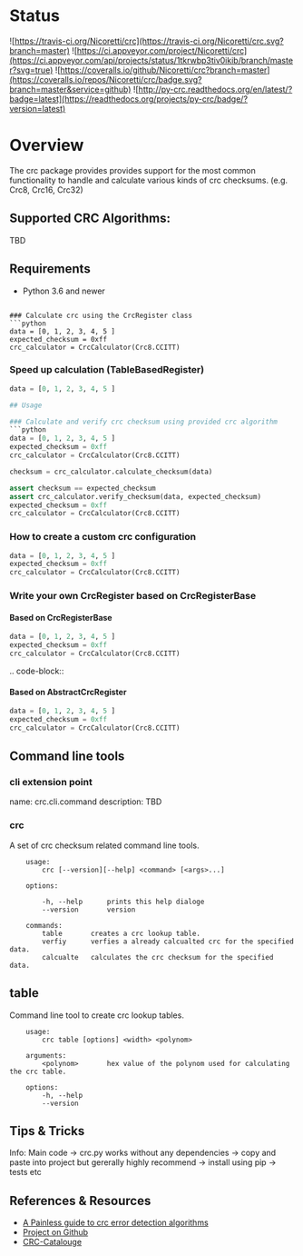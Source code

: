 # Status

![https://travis-ci.org/Nicoretti/crc](https://travis-ci.org/Nicoretti/crc.svg?branch=master)
![https://ci.appveyor.com/project/Nicoretti/crc](https://ci.appveyor.com/api/projects/status/1tkrwbp3tiv0ikib/branch/master?svg=true)
![https://coveralls.io/github/Nicoretti/crc?branch=master](https://coveralls.io/repos/Nicoretti/crc/badge.svg?branch=master&service=github)
![http://py-crc.readthedocs.org/en/latest/?badge=latest](https://readthedocs.org/projects/py-crc/badge/?version=latest)

# Overview
The crc package provides provides support for the most common functionality to handle and calculate various kinds of crc checksums.
(e.g. Crc8, Crc16, Crc32)

## Supported CRC Algorithms:
TBD

## Requirements
* Python 3.6 and newer

```

### Calculate crc using the CrcRegister class
```python
data = [0, 1, 2, 3, 4, 5 ]
expected_checksum = 0xff
crc_calculator = CrcCalculator(Crc8.CCITT)
```

### Speed up calculation (TableBasedRegister)
```python
data = [0, 1, 2, 3, 4, 5 ]

## Usage

### Calculate and verify crc checksum using provided crc algorithm
```python
data = [0, 1, 2, 3, 4, 5 ]
expected_checksum = 0xff
crc_calculator = CrcCalculator(Crc8.CCITT)

checksum = crc_calculator.calculate_checksum(data)

assert checksum == expected_checksum
assert crc_calculator.verify_checksum(data, expected_checksum)
expected_checksum = 0xff
crc_calculator = CrcCalculator(Crc8.CCITT)
```

### How to create a custom crc configuration
```python
data = [0, 1, 2, 3, 4, 5 ]
expected_checksum = 0xff
crc_calculator = CrcCalculator(Crc8.CCITT)
```

### Write your own CrcRegister based on CrcRegisterBase

#### Based on CrcRegisterBase

```python
data = [0, 1, 2, 3, 4, 5 ]
expected_checksum = 0xff
crc_calculator = CrcCalculator(Crc8.CCITT)
```
.. code-block::


#### Based on AbstractCrcRegister
```python
data = [0, 1, 2, 3, 4, 5 ]
expected_checksum = 0xff
crc_calculator = CrcCalculator(Crc8.CCITT)
```


## Command line tools

### cli extension point
name:  crc.cli.command
description: TBD

### crc
A set of crc checksum related command line tools.

```
    usage:
        crc [--version][--help] <command> [<args>...]

    options:

        -h, --help      prints this help dialoge
        --version       version

    commands:
        table       creates a crc lookup table.
        verfiy      verfies a already calcualted crc for the specified data.
        calcualte   calculates the crc checksum for the specified data.
```

table
-----
Command line tool to create crc lookup tables.
```
    usage:
        crc table [options] <width> <polynom>

    arguments:
        <polynom>       hex value of the polynom used for calculating the crc table.

    options:
        -h, --help
        --version
```

Tips & Tricks
-------------
Info:
Main code -> crc.py works without any dependencies -> copy and paste into project
but gererally highly recommend -> install using pip -> tests etc


References & Resources
-----------------------
* [A Painless guide to crc error detection algorithms](http://www.zlib.net/crc_v3.txt)
* [Project on Github](https://github.com/Nicoretti/crc)
* [CRC-Catalouge](http://reveng.sourceforge.net/crc-catalogue/all.htm)

